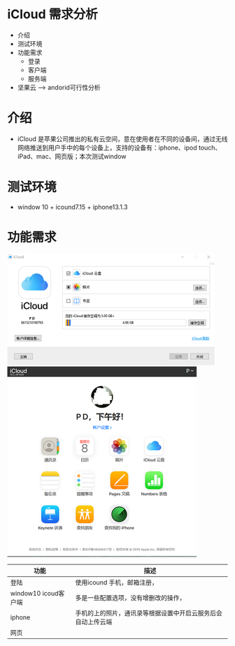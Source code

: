 # iCloud 需求分析
  - 介绍
  - 测试环境
  - 功能需求
      - 登录
      - 客户端
      - 服务端
  - 坚果云 --> andorid可行性分析

# 介绍
  - iCloud 是苹果公司推出的私有云空间，意在使用者在不同的设备间，通过无线网络推送到用户手中的每个设备上，支持的设备有：iphone、ipod touch、 iPad、mac、网页版；本次测试window
# 测试环境
  -  window 10 + icound7.15 + iphone13.1.3

# 功能需求
![](https://github.com/openthos/multiwin-analysis/blob/master/multiwindow/dongpeng/iCloud/icoud_icon/icound_icon.png)![](https://github.com/openthos/multiwin-analysis/blob/master/multiwindow/dongpeng/iCloud/icoud_icon/browser_home_icon.png)

|功能|描述|
|---|---|
|登陆|使用icound 手机，邮箱注册，|
|window10 icoud客户端|多是一些配置选项，没有增删改的操作，|
|iphone|手机的上的照片，通讯录等根据设置中开启云服务后会自动上传云端|
|网页||




